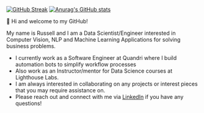 [![GitHub Streak](http://github-readme-streak-stats.herokuapp.com?user=Ryearwood&mode=weekly&theme=python-dark)](https://git.io/streak-stats)    [![Anurag's GitHub stats](https://github-readme-stats.vercel.app/api?username=Ryearwood&count_private=true&hide=contribs,issues&theme=highcontrast&show_icons=true)](https://github.com/anuraghazra/github-readme-stats)

👋 Hi and welcome to my GitHub! 

My name is Russell and I am a Data Scientist/Engineer interested in Computer Vision, NLP and Machine Learning Applications for solving business problems.
- I currently work as a Software Engineer at Quandri where I build automation bots to simplify workflow processes
- Also work as an Instructor/mentor for Data Science courses at Lighthouse Labs.
- I am always interested in collaborating on any projects or interest pieces that you may require assistance on.
- Please reach out and connect with me via [LinkedIn](https://www.linkedin.com/in/yearwoodrussell/) if you have any questions! 


